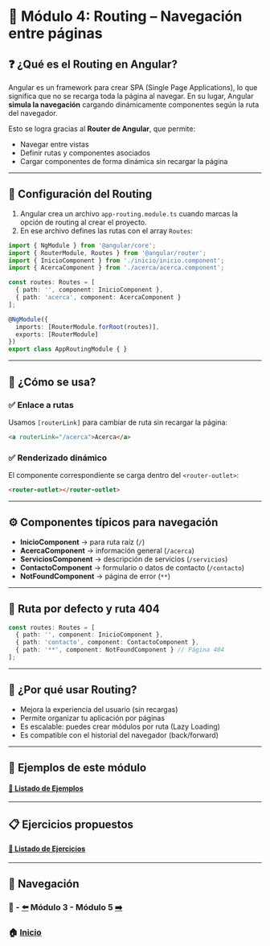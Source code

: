 # 📘 Módulo 4: Routing – Navegación entre páginas

## ❓ ¿Qué es el Routing en Angular?

Angular es un framework para crear SPA (Single Page Applications), lo que significa que no se recarga toda la página al navegar. En su lugar, Angular **simula la navegación** cargando dinámicamente componentes según la ruta del navegador.

Esto se logra gracias al **Router de Angular**, que permite:

- Navegar entre vistas
- Definir rutas y componentes asociados
- Cargar componentes de forma dinámica sin recargar la página

---

## 🔧 Configuración del Routing

1. Angular crea un archivo `app-routing.module.ts` cuando marcas la opción de routing al crear el proyecto.
2. En ese archivo defines las rutas con el array `Routes`:

```ts
import { NgModule } from '@angular/core';
import { RouterModule, Routes } from '@angular/router';
import { InicioComponent } from './inicio/inicio.component';
import { AcercaComponent } from './acerca/acerca.component';

const routes: Routes = [
  { path: '', component: InicioComponent },
  { path: 'acerca', component: AcercaComponent }
];

@NgModule({
  imports: [RouterModule.forRoot(routes)],
  exports: [RouterModule]
})
export class AppRoutingModule { }
```

---

## 🧩 ¿Cómo se usa?

### ✅ Enlace a rutas
Usamos `[routerLink]` para cambiar de ruta sin recargar la página:
```html
<a routerLink="/acerca">Acerca</a>
```

### ✅ Renderizado dinámico
El componente correspondiente se carga dentro del `<router-outlet>`:
```html
<router-outlet></router-outlet>
```

---

## ⚙️ Componentes típicos para navegación

- **InicioComponent** → para ruta raíz (`/`)
- **AcercaComponent** → información general (`/acerca`)
- **ServiciosComponent** → descripción de servicios (`/servicios`)
- **ContactoComponent** → formulario o datos de contacto (`/contacto`)
- **NotFoundComponent** → página de error (`**`)

---

## 🛑 Ruta por defecto y ruta 404

```ts
const routes: Routes = [
  { path: '', component: InicioComponent },
  { path: 'contacto', component: ContactoComponent },
  { path: '**', component: NotFoundComponent } // Página 404
];
```

---

## 🧠 ¿Por qué usar Routing?

- Mejora la experiencia del usuario (sin recargas)
- Permite organizar tu aplicación por páginas
- Es escalable: puedes crear módulos por ruta (Lazy Loading)
- Es compatible con el historial del navegador (back/forward)

---

## 🧪 Ejemplos de este módulo

#### [🔗 Listado de Ejemplos](./Ejemplos/README.md)

---

## 📋 Ejercicios propuestos

#### [🔗 Listado de Ejercicios](./Ejercicios/README.md)

---

## 🔁 Navegación

### 📘 - [⬅️](../Modulo_3_Directivas_Angular/Modulo_3.md) Módulo 3 - Módulo 5 [➡️](../Modulo_5_Servicios_y_Comunicación/Modulo_5.md)

### 🏠 [Inicio](../README.md)


